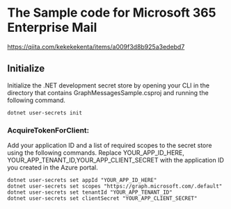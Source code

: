 
# The Sample code for Microsoft 365 Enterprise Mail

https://qiita.com/kekekekenta/items/a009f3d8b925a3edebd7

## Initialize
Initialize the .NET development secret store by opening your CLI in the directory that contains GraphMessagesSample.csproj and running the following command.
```
dotnet user-secrets init
```
### AcquireTokenForClient:
Add your application ID and a list of required scopes to the secret store using the following commands. Replace YOUR_APP_ID_HERE, YOUR_APP_TENANT_ID,YOUR_APP_CLIENT_SECRET with the application ID you created in the Azure portal.
```
dotnet user-secrets set appId "YOUR_APP_ID_HERE"
dotnet user-secrets set scopes "https://graph.microsoft.com/.default"
dotnet user-secrets set tenantId "YOUR_APP_TENANT_ID"
dotnet user-secrets set clientSecret "YOUR_APP_CLIENT_SECRET"
```
